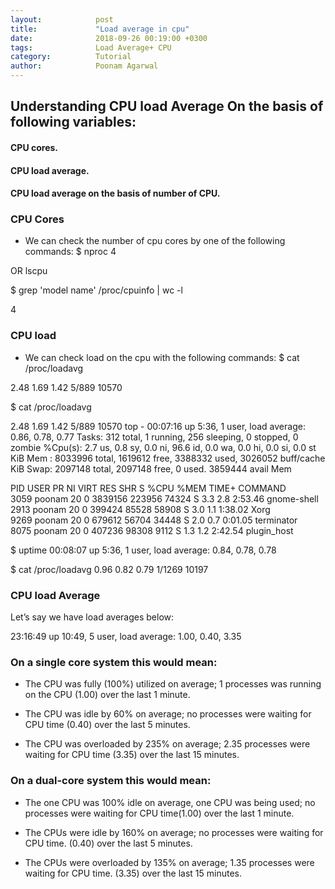 ```yaml
---
layout:            post
title:             "Load average in cpu"
date:              2018-09-26 00:19:00 +0300
tags:              Load Average+ CPU
category:          Tutorial
author:            Poonam Agarwal
---
```

## Understanding CPU load Average On the basis of following variables:
#### CPU cores.
#### CPU load average.
#### CPU load average on the basis of number of CPU.

### CPU Cores
- We can check the number of cpu cores by one of the following commands:
$ nproc
4

OR
lscpu

$ grep 'model name' /proc/cpuinfo | wc -l

4

### CPU load 
- We can check load on the cpu with the following commands:
$ cat /proc/loadavg

2.48 1.69 1.42 5/889 10570
 
$ cat /proc/loadavg

2.48 1.69 1.42 5/889 10570
top - 00:07:16 up  5:36,  1 user,  load average: 0.86, 0.78, 0.77
Tasks: 312 total,   1 running, 256 sleeping,   0 stopped,   0 zombie
%Cpu(s):  2.7 us,  0.8 sy,  0.0 ni, 96.6 id,  0.0 wa,  0.0 hi,  0.0 si,  0.0 st
KiB Mem :  8033996 total,  1619612 free,  3388332 used,  3026052 buff/cache
KiB Swap:  2097148 total,  2097148 free,        0 used.  3859444 avail Mem 

  PID USER      PR  NI    VIRT    RES    SHR S  %CPU %MEM     TIME+ COMMAND                                                                   
 3059 poonam    20   0 3839156 223956  74324 S   3.3  2.8   2:53.46 gnome-shell                                                               
 2913 poonam    20   0  399424  85528  58908 S   3.0  1.1   1:38.02 Xorg                                                                      
 9269 poonam    20   0  679612  56704  34448 S   2.0  0.7   0:01.05 terminator                                                                
 8075 poonam    20   0  407236  98308   9112 S   1.3  1.2   2:42.54 plugin_host                                                               


$ uptime
 00:08:07 up  5:36,  1 user,  load average: 0.84, 0.78, 0.78


$ cat /proc/loadavg
0.96 0.82 0.79 1/1269 10197

### CPU load Average
Let’s say we have load averages below:

23:16:49 up  10:49,  5 user,  load average: 1.00, 0.40, 3.35

### On a single core system this would mean:
- The CPU was fully (100%) utilized on average; 1 processes was running on the CPU (1.00) over the last 1 minute.

- The CPU was idle by 60% on average; no processes were waiting for CPU time (0.40) over the last 5 minutes.

- The CPU was overloaded by 235% on average; 2.35 processes were waiting for CPU time (3.35) over the last 15 minutes.

### On a dual-core system this would mean:
- The one CPU was 100% idle on average, one CPU was being used; no processes were waiting for CPU time(1.00) over the last 1 minute.

- The CPUs were idle by 160% on average; no processes were waiting for CPU time. (0.40) over the last 5 minutes.

- The CPUs were overloaded by 135% on average; 1.35 processes were waiting for CPU time. (3.35) over the last 15 minutes.


